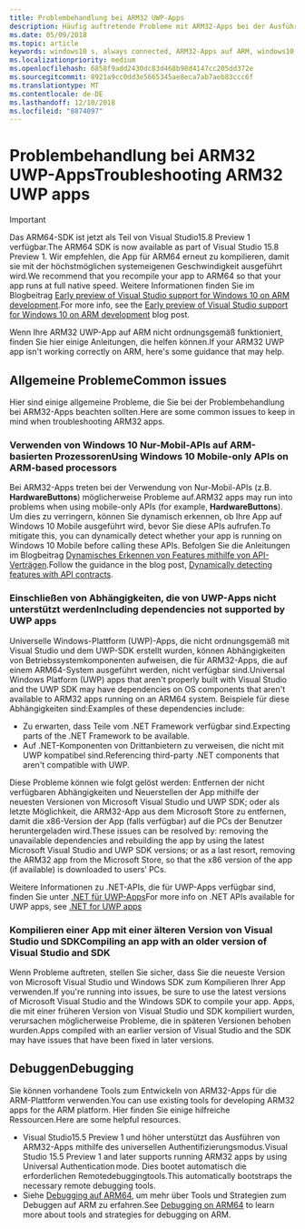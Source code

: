 ```yaml
---
title: Problembehandlung bei ARM32 UWP-Apps
description: Häufig auftretende Probleme mit ARM32-Apps bei der Ausführung auf ARM, und wie diese Probleme behoben werden können.
ms.date: 05/09/2018
ms.topic: article
keywords: windows10 s, always connected, ARM32-Apps auf ARM, windows10 auf ARM, problembehandlung
ms.localizationpriority: medium
ms.openlocfilehash: 6858f9add2430dc83d468b98d4147cc205dd372e
ms.sourcegitcommit: 8921a9cc0dd3e5665345ae8eca7ab7aeb83ccc6f
ms.translationtype: MT
ms.contentlocale: de-DE
ms.lasthandoff: 12/10/2018
ms.locfileid: "8874097"
---
```

# <a name="troubleshooting-arm32-uwp-apps"></a><span data-ttu-id="06c46-104">Problembehandlung bei ARM32 UWP-Apps</span><span class="sxs-lookup"><span data-stu-id="06c46-104">Troubleshooting ARM32 UWP apps</span></span>
>[!IMPORTANT]
> <span data-ttu-id="06c46-105">Das ARM64-SDK ist jetzt als Teil von Visual Studio15.8 Preview 1 verfügbar.</span><span class="sxs-lookup"><span data-stu-id="06c46-105">The ARM64 SDK is now available as part of Visual Studio 15.8 Preview 1.</span></span> <span data-ttu-id="06c46-106">Wir empfehlen, die App für ARM64 erneut zu kompilieren, damit sie mit der höchstmöglichen systemeigenen Geschwindigkeit ausgeführt wird.</span><span class="sxs-lookup"><span data-stu-id="06c46-106">We recommend that you recompile your app to ARM64 so that your app runs at full native speed.</span></span> <span data-ttu-id="06c46-107">Weitere Informationen finden Sie im Blogbeitrag [Early preview of Visual Studio support for Windows 10 on ARM development](https://blogs.windows.com/buildingapps/2018/05/08/visual-studio-support-for-windows-10-on-arm-development/).</span><span class="sxs-lookup"><span data-stu-id="06c46-107">For more info, see the [Early preview of Visual Studio support for Windows 10 on ARM development](https://blogs.windows.com/buildingapps/2018/05/08/visual-studio-support-for-windows-10-on-arm-development/) blog post.</span></span>

<span data-ttu-id="06c46-108">Wenn Ihre ARM32 UWP-App auf ARM nicht ordnungsgemäß funktioniert, finden Sie hier einige Anleitungen, die helfen können.</span><span class="sxs-lookup"><span data-stu-id="06c46-108">If your ARM32 UWP app isn't working correctly on ARM, here's some guidance that may help.</span></span> 

## <a name="common-issues"></a><span data-ttu-id="06c46-109">Allgemeine Probleme</span><span class="sxs-lookup"><span data-stu-id="06c46-109">Common issues</span></span>
<span data-ttu-id="06c46-110">Hier sind einige allgemeine Probleme, die Sie bei der Problembehandlung bei ARM32-Apps beachten sollten.</span><span class="sxs-lookup"><span data-stu-id="06c46-110">Here are some common issues to keep in mind when troubleshooting ARM32 apps.</span></span>

### <a name="using-windows-10-mobile-only-apis-on-arm-based-processors"></a><span data-ttu-id="06c46-111">Verwenden von Windows 10 Nur-Mobil-APIs auf ARM-basierten Prozessoren</span><span class="sxs-lookup"><span data-stu-id="06c46-111">Using Windows 10 Mobile-only APIs on ARM-based processors</span></span> 
<span data-ttu-id="06c46-112">Bei ARM32-Apps treten bei der Verwendung von Nur-Mobil-APIs (z.B. **HardwareButtons**) möglicherweise Probleme auf.</span><span class="sxs-lookup"><span data-stu-id="06c46-112">ARM32 apps may run into problems when using mobile-only APIs (for example, **HardwareButtons**).</span></span> <span data-ttu-id="06c46-113">Um dies zu verringern, können Sie dynamisch erkennen, ob Ihre App auf Windows 10 Mobile ausgeführt wird, bevor Sie diese APIs aufrufen.</span><span class="sxs-lookup"><span data-stu-id="06c46-113">To mitigate this, you can dynamically detect whether your app is running on Windows 10 Mobile before calling these APIs.</span></span> <span data-ttu-id="06c46-114">Befolgen Sie die Anleitungen im Blogbeitrag [Dynamisches Erkennen von Features mithilfe von API-Verträgen](https://blogs.windows.com/buildingapps/2015/09/15/dynamically-detecting-features-with-api-contracts-10-by-10/).</span><span class="sxs-lookup"><span data-stu-id="06c46-114">Follow the guidance in the blog post, [Dynamically detecting features with API contracts](https://blogs.windows.com/buildingapps/2015/09/15/dynamically-detecting-features-with-api-contracts-10-by-10/).</span></span>

### <a name="including-dependencies-not-supported-by-uwp-apps"></a><span data-ttu-id="06c46-115">Einschließen von Abhängigkeiten, die von UWP-Apps nicht unterstützt werden</span><span class="sxs-lookup"><span data-stu-id="06c46-115">Including dependencies not supported by UWP apps</span></span>
<span data-ttu-id="06c46-116">Universelle Windows-Plattform (UWP)-Apps, die nicht ordnungsgemäß mit Visual Studio und dem UWP-SDK erstellt wurden, können Abhängigkeiten von Betriebssystemkomponenten aufweisen, die für ARM32-Apps, die auf einem ARM64-System ausgeführt werden, nicht verfügbar sind.</span><span class="sxs-lookup"><span data-stu-id="06c46-116">Universal Windows Platform (UWP) apps that aren't properly built with Visual Studio and the UWP SDK may have dependencies on OS components that aren't available to ARM32 apps running on an ARM64 system.</span></span> <span data-ttu-id="06c46-117">Beispiele für diese Abhängigkeiten sind:</span><span class="sxs-lookup"><span data-stu-id="06c46-117">Examples of these dependencies include:</span></span>

- <span data-ttu-id="06c46-118">Zu erwarten, dass Teile vom .NET Framework verfügbar sind.</span><span class="sxs-lookup"><span data-stu-id="06c46-118">Expecting parts of the .NET Framework to be available.</span></span>
- <span data-ttu-id="06c46-119">Auf .NET-Komponenten von Drittanbietern zu verweisen, die nicht mit UWP kompatibel sind.</span><span class="sxs-lookup"><span data-stu-id="06c46-119">Referencing third-party .NET components that aren't compatible with UWP.</span></span>

<span data-ttu-id="06c46-120">Diese Probleme können wie folgt gelöst werden: Entfernen der nicht verfügbaren Abhängigkeiten und Neuerstellen der App mithilfe der neuesten Versionen von Microsoft Visual Studio und UWP SDK; oder als letzte Möglichkeit, die ARM32-App aus dem Microsoft Store zu entfernen, damit die x86-Version der App (falls verfügbar) auf die PCs der Benutzer heruntergeladen wird.</span><span class="sxs-lookup"><span data-stu-id="06c46-120">These issues can be resolved by: removing the unavailable dependencies and rebuilding the app by using the latest Microsoft Visual Studio and UWP SDK versions; or as a last resort, removing the ARM32 app from the Microsoft Store, so that the x86 version of the app (if available) is downloaded to users’ PCs.</span></span> 

<span data-ttu-id="06c46-121">Weitere Informationen zu .NET-APIs, die für UWP-Apps verfügbar sind, finden Sie unter [.NET für UWP-Apps](https://msdn.microsoft.com/library/windows/apps/mt185501.aspx)</span><span class="sxs-lookup"><span data-stu-id="06c46-121">For more info on .NET APIs available for UWP apps, see [.NET for UWP apps](https://msdn.microsoft.com/library/windows/apps/mt185501.aspx)</span></span>

### <a name="compiling-an-app-with-an-older-version-of-visual-studio-and-sdk"></a><span data-ttu-id="06c46-122">Kompilieren einer App mit einer älteren Version von Visual Studio und SDK</span><span class="sxs-lookup"><span data-stu-id="06c46-122">Compiling an app with an older version of Visual Studio and SDK</span></span>
<span data-ttu-id="06c46-123">Wenn Probleme auftreten, stellen Sie sicher, dass Sie die neueste Version von Microsoft Visual Studio und Windows SDK zum Kompilieren Ihrer App verwenden.</span><span class="sxs-lookup"><span data-stu-id="06c46-123">If you're running into issues, be sure to use the latest versions of Microsoft Visual Studio and the Windows SDK to compile your app.</span></span> <span data-ttu-id="06c46-124">Apps, die mit einer früheren Version von Visual Studio und SDK kompiliert wurden, verursachen möglicherweise Probleme, die in späteren Versionen behoben wurden.</span><span class="sxs-lookup"><span data-stu-id="06c46-124">Apps compiled with an earlier version of Visual Studio and the SDK may have issues that have been fixed in later versions.</span></span>

## <a name="debugging"></a><span data-ttu-id="06c46-125">Debuggen</span><span class="sxs-lookup"><span data-stu-id="06c46-125">Debugging</span></span>
<span data-ttu-id="06c46-126">Sie können vorhandene Tools zum Entwickeln von ARM32-Apps für die ARM-Plattform verwenden.</span><span class="sxs-lookup"><span data-stu-id="06c46-126">You can use existing tools for developing ARM32 apps for the ARM platform.</span></span> <span data-ttu-id="06c46-127">Hier finden Sie einige hilfreiche Ressourcen.</span><span class="sxs-lookup"><span data-stu-id="06c46-127">Here are some helpful resources.</span></span>

- <span data-ttu-id="06c46-128">Visual Studio15.5 Preview 1 und höher unterstützt das Ausführen von ARM32-Apps mithilfe des universellen Authentifizierungsmodus.</span><span class="sxs-lookup"><span data-stu-id="06c46-128">Visual Studio 15.5 Preview 1 and later supports running ARM32 apps by using Universal Authentication mode.</span></span> <span data-ttu-id="06c46-129">Dies bootet automatisch die erforderlichen Remotedebuggingtools.</span><span class="sxs-lookup"><span data-stu-id="06c46-129">This automatically bootstraps the necessary remote debugging tools.</span></span>
- <span data-ttu-id="06c46-130">Siehe [Debugging auf ARM64](https://docs.microsoft.com/en-us/windows-hardware/drivers/debugger/debugging-arm64), um mehr über Tools und Strategien zum Debuggen auf ARM zu erfahren.</span><span class="sxs-lookup"><span data-stu-id="06c46-130">See [Debugging on ARM64](https://docs.microsoft.com/en-us/windows-hardware/drivers/debugger/debugging-arm64) to learn more about tools and strategies for debugging on ARM.</span></span>